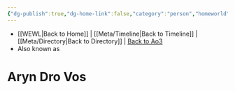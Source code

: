 ```yaml
---
{"dg-publish":true,"dg-home-link":false,"category":"person","homeworld":"Anaxes","aliases":["Lady Vos"],"tags":["lady","unfinished","character"],"permalink":"/characters/aryn-dro-vos/","dgHomeLink":false,"dgPassFrontmatter":true}
---
```


- [[WEWL\|Back to Home]] | [[Meta/Timeline\|Back to Timeline]] | [[Meta/Directory\|Back to Directory]] | [Back to Ao3](https://archiveofourown.org/works/19334440/chapters/45992584)
- Also known as

# Aryn Dro Vos

